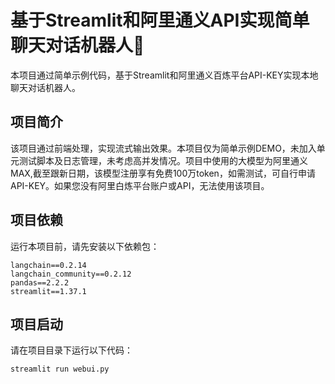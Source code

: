 # 基于Streamlit和阿里通义API实现简单聊天对话机器人🚀
本项目通过简单示例代码，基于Streamlit和阿里通义百炼平台API-KEY实现本地聊天对话机器人。
## 项目简介
该项目通过前端处理，实现流式输出效果。本项目仅为简单示例DEMO，未加入单元测试脚本及日志管理，未考虑高并发情况。项目中使用的大模型为阿里通义MAX,截至跟新日期，该模型注册享有免费100万token，如需测试，可自行申请API-KEY。如果您没有阿里白炼平台账户或API，无法使用该项目。
## 项目依赖
运行本项目前，请先安装以下依赖包：
```
langchain==0.2.14
langchain_community==0.2.12
pandas==2.2.2
streamlit==1.37.1
```
## 项目启动
请在项目目录下运行以下代码：

```
streamlit run webui.py
```
